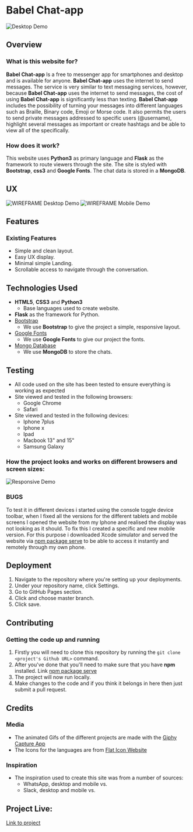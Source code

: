 # Babel Chat-app 

![Desktop Demo](https://raw.githubusercontent.com/mboladop/Babel-app-project-Stream3/master/desktop.gif "Desktop Demo")
 
## Overview
 
### What is this website for?
 
**Babel Chat-app** Is a free to messenger app for smartphones and desktop and is available for anyone. **Babel Chat-app** uses the internet to send messages. The service is very similar to text messaging services, however, because **Babel Chat-app** uses the internet to send messages, the cost of using **Babel Chat-app** is significantly less than texting. 
**Babel Chat-app** includes the possibility of turning your messages into different languages such as Braille, Binary code, Emoji or Morse code. It also permits the users to send private messages addressed to specific users (@username), highlight several messages as important or create hashtags and be able to view all of the specifically.
 
### How does it work?
 
This website uses **Python3** as primary language and **Flask** as the framework to route viewers through the site. The site is styled with **Bootstrap**, **css3** and **Google Fonts**. The chat data is stored in a **MongoDB**. 

## UX

![WIREFRAME Desktop Demo](https://raw.githubusercontent.com/mboladop/Babel-app-project-Stream3/master/wireframes/desktop.jpg "Desktop Demo")
![WIREFRAME Mobile Demo](https://raw.githubusercontent.com/mboladop/Babel-app-project-Stream3/master/wireframes/mobile.jpg "Mobile Demo")


## Features
 
### Existing Features
- Simple and clean layout.
- Easy UX display.
- Minimal simple Landing.
- Scrollable access to navigate through the conversation.

## Technologies Used

- **HTML5**, **CSS3** and **Python3**
  - Base languages used to create website.
- **Flask** as the framework for Python.
- [Bootstrap](http://getbootstrap.com/)
    - We use **Bootstrap** to give the project a simple, responsive layout.
- [Google Fonts](http://googlefonts.com/)
    - We use **Google Fonts** to give our project the fonts.
- [Mongo Database](https://www.mongodb.com/)
    - We use **MongoDB** to store the chats.

## Testing
- All code used on the site has been tested to ensure everything is working as expected
- Site viewed and tested in the following browsers:
  - Google Chrome
  - Safari
- Site viewed and tested in the following devices:
  - Iphone 7plus
  - Iphone x 
  - Ipad
  - Macbook 13" and 15"
  - Samsung Galaxy

### How the project looks and works on different browsers and screen sizes:

![Responsive Demo](https://raw.githubusercontent.com/mboladop/Babel-app-project-Stream3/master/responsive.gif "Responsive Demo")

### BUGS
To test it in different devices i started using the console toggle device toolbar, when I fixed all the versions for the different tablets and mobile screens I opened the website  from my Iphone and realised the display was not looking as it should.
To fix this I created a specific and new mobile version. For this purpose i downloaded Xcode simulator and served the website via [npm package serve](https://www.npmjs.com/package/serve) to be able to access it instantly and remotely through my own phone.


## Deployment
1. Navigate to the repository where you're setting up your deployments.
2. Under your repository name, click Settings.
3. Go to GitHub Pages section.
4. Click and choose master branch.
5. Click save.


## Contributing

### Getting the code up and running
1. Firstly you will need to clone this repository by running the ```git clone <project's Github URL>``` command.
2. After you've done that you'll need to make sure that you have **npm** installed. Link [npm package serve](https://www.npmjs.com/package/serve)
3. The project will now run locally.
4. Make changes to the code and if you think it belongs in here then just submit a pull request.

## Credits

### Media
- The animated Gifs of the different projects are made with the [Giphy Capture App](https://giphy.com/apps/giphycapture)
- The Icons for the languages are from [Flat Icon Website](https://www.flaticon.com/)

### Inspiration

- The inspiration used to create this site was from a number of sources:
     - WhatsApp, desktop and mobile vs.
     - Slack, desktop and mobile vs.

## Project Live:

[Link to project](https://babel-chat-app.herokuapp.com/)


